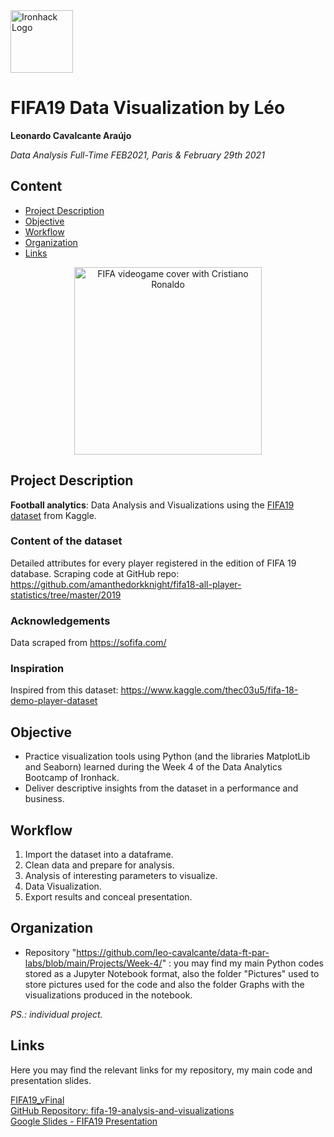 <img src="https://bit.ly/2VnXWr2" alt="Ironhack Logo" width="100"/>

# FIFA19 Data Visualization by Léo
**Leonardo Cavalcante Araújo**

*Data Analysis Full-Time FEB2021, Paris & February 29th 2021*

## Content
- [Project Description](#project-description)
- [Objective](#objective)
- [Workflow](#workflow)
- [Organization](#organization)
- [Links](#links)

<div style="text-align:center"><img src="https://images-na.ssl-images-amazon.com/images/I/61XSwx9HaZL._AC_SX679_.jpg" alt="FIFA videogame cover with Cristiano Ronaldo" height="300"/></div>

## Project Description
**Football analytics**: Data Analysis and Visualizations using the [FIFA19 dataset](https://www.kaggle.com/karangadiya/fifa19) from Kaggle.

### Content of the dataset
Detailed attributes for every player registered in the edition of FIFA 19 database.
Scraping code at GitHub repo: https://github.com/amanthedorkknight/fifa18-all-player-statistics/tree/master/2019

### Acknowledgements
Data scraped from https://sofifa.com/

### Inspiration
Inspired from this dataset: https://www.kaggle.com/thec03u5/fifa-18-demo-player-dataset

## Objective
- Practice visualization tools using Python (and the libraries MatplotLib and Seaborn) learned during the Week 4 of the Data Analytics Bootcamp of Ironhack.
- Deliver descriptive insights from the dataset in a performance and business.

## Workflow
1. Import the dataset into a dataframe.
2. Clean data and prepare for analysis.
3. Analysis of interesting parameters to visualize.
4. Data Visualization.
5. Export results and conceal presentation.

## Organization
- Repository "https://github.com/leo-cavalcante/data-ft-par-labs/blob/main/Projects/Week-4/" : you may find my main Python codes stored as a Jupyter Notebook format, also the folder "Pictures" used to store pictures used for the code and also the folder Graphs with the visualizations produced in the notebook.

*PS.: individual project.*

## Links
Here you may find the relevant links for my repository, my main code  and presentation slides.

[FIFA19_vFinal](https://github.com/leo-cavalcante/fifa-19-analysis-and-visualizations/blob/master/FIFA19_vFinal.ipynb)  
[GitHub Repository: fifa-19-analysis-and-visualizations](https://github.com/leo-cavalcante/fifa-19-analysis-and-visualizations)  
[Google Slides - FIFA19 Presentation](https://docs.google.com/presentation/d/1XLdzy3sR2AVk0apq9z-DJor_tgyoy7XSe-rjNo4W43M/edit#slide=id.g60177929be_4_159)
